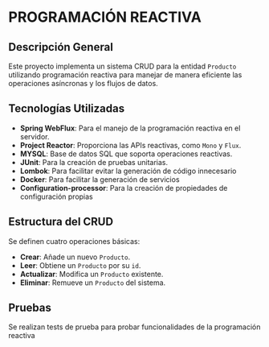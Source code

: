 # PROGRAMACIÓN REACTIVA

## Descripción General
Este proyecto implementa un sistema CRUD para la entidad `Producto` utilizando programación reactiva para manejar de manera eficiente las operaciones asíncronas y los flujos de datos.

## Tecnologías Utilizadas
- **Spring WebFlux**: Para el manejo de la programación reactiva en el servidor.
- **Project Reactor**: Proporciona las APIs reactivas, como `Mono` y `Flux`.
- **MYSQL**: Base de datos SQL que soporta operaciones reactivas.
- **JUnit**: Para la creación de pruebas unitarias.
- **Lombok**: Para facilitar evitar la generación de código innecesario
- **Docker**: Para facilitar la generación de servicios
- **Configuration-processor**: Para la creación de propiedades de configuración propias

## Estructura del CRUD
Se definen cuatro operaciones básicas:
- **Crear**: Añade un nuevo `Producto`.
- **Leer**: Obtiene un `Producto` por su `id`.
- **Actualizar**: Modifica un `Producto` existente.
- **Eliminar**: Remueve un `Producto` del sistema.

## Pruebas
Se realizan tests de prueba para probar funcionalidades de la programación reactiva
